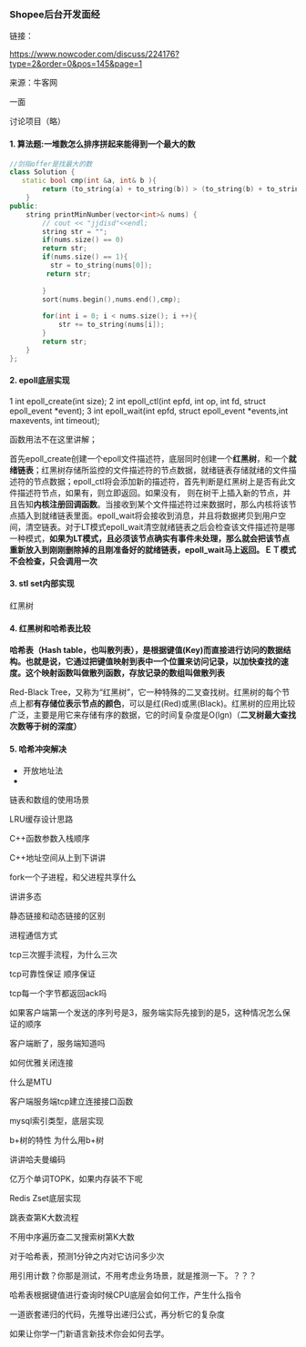 ### Shopee后台开发面经

链接：

https://www.nowcoder.com/discuss/224176?type=2&order=0&pos=145&page=1

来源：牛客网

一面

 讨论项目（略）

#### 1. 算法题:一堆数怎么排序拼起来能得到一个最大的数

~~~cpp
//剑指offer是找最大的数
class Solution {
   static bool cmp(int &a, int& b ){
        return (to_string(a) + to_string(b)) > (to_string(b) + to_string(a));
    }
public:
    string printMinNumber(vector<int>& nums) {
        // cout << "jjdisd"<<endl;
        string str = "";
        if(nums.size() == 0)
        return str;
        if(nums.size() == 1){
          str = to_string(nums[0]);
         return str;
            
        }
        sort(nums.begin(),nums.end(),cmp);
       
        for(int i = 0; i < nums.size(); i ++){
            str += to_string(nums[i]);
        }
        return str;
    }
};
~~~

#### 2. epoll底层实现

1 int epoll_create(int size);
2 int epoll_ctl(int epfd, int op, int fd, struct epoll_event *event);
3 int epoll_wait(int epfd, struct epoll_event *events,int maxevents, int timeout);

函数用法不在这里讲解；

首先epoll_create创建一个epoll文件描述符，底层同时创建一个**红黑树**，和一个**就绪链表**；红黑树存储所监控的文件描述符的节点数据，就绪链表存储就绪的文件描述符的节点数据；epoll_ctl将会添加新的描述符，首先判断是红黑树上是否有此文件描述符节点，如果有，则立即返回。如果没有， 则在树干上插入新的节点，并且告知**内核注册回调函数**。当接收到某个文件描述符过来数据时，那么内核将该节点插入到就绪链表里面。epoll_wait将会接收到消息，并且将数据拷贝到用户空间，清空链表。对于LT模式epoll_wait清空就绪链表之后会检查该文件描述符是哪一种模式，**如果为LT模式，且必须该节点确实有事件未处理，那么就会把该节点重新放入到刚刚删除掉的且刚准备好的就绪链表，epoll_wait马上返回。ＥＴ模式不会检查，只会调用一次**

 #### 3. stl set内部实现

红黑树

 #### 4. 红黑树和哈希表比较

**哈希表（Hash table，也叫散列表），是根据键值(Key)而直接进行访问的数据结构。也就是说，它通过把键值映射到表中一个位置来访问记录，以加快查找的速度。这个映射函数叫做散列函数，存放记录的数组叫做散列表**

Red-Black Tree，又称为“红黑树”，它一种特殊的二叉查找树。红黑树的每个节点上都**有存储位表示节点的颜色**，可以是红(Red)或黑(Black)。红黑树的应用比较广泛，主要是用它来存储有序的数据，它的时间复杂度是O(lgn)（**二叉树最大查找次数等于树的深度）**

#### 5. 哈希冲突解决

- 开放地址法
- 

 链表和数组的使用场景

 LRU缓存设计思路

 C++函数参数入栈顺序

 C++地址空间从上到下讲讲

 fork一个子进程，和父进程共享什么

 讲讲多态

 静态链接和动态链接的区别

 进程通信方式

 tcp三次握手流程，为什么三次

 tcp可靠性保证 顺序保证

 tcp每一个字节都返回ack吗

 如果客户端第一个发送的序列号是3，服务端实际先接到的是5，这种情况怎么保证的顺序

 客户端断了，服务端知道吗

 如何优雅关闭连接

 什么是MTU

 客户端服务端tcp建立连接接口函数

 mysql索引类型，底层实现

 b+树的特性 为什么用b+树

 讲讲哈夫曼编码

 亿万个单词TOPK，如果内存装不下呢 

 Redis Zset底层实现 

 跳表查第K大数流程 

 不用中序遍历查二叉搜索树第K大数 

 对于哈希表，预测1分钟之内对它访问多少次 

 用引用计数？你那是测试，不用考虑业务场景，就是推测一下。？？？ 

 哈希表根据键值进行查询时候CPU底层会如何工作，产生什么指令 

 一道嵌套递归的代码，先推导出递归公式，再分析它的复杂度 

 如果让你学一门新语言新技术你会如何去学。